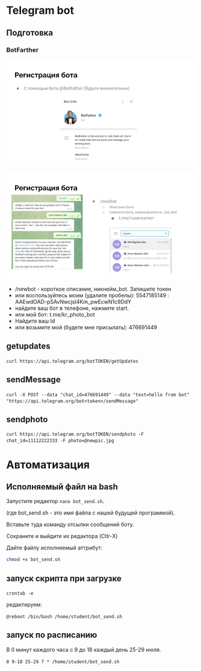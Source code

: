 # Telegram bot

## Подготовка

### BotFarther

![bot farther](../img/bot_1.jpg)

![bot farther](../img/bot_2.jpg)

* /newbot - короткое описание, никнейм_bot. Запишите токен
* или воспользуйтесь моим (удалите пробелы): 5547185149 : AAEwdOAD-pSAvNwcjsl4Km_pwEcwN1c9DdY
* найдите ваш бот в телефоне, нажмите start. 
* или мой бот:  t.me/kr_photo_bot
* Найдите ваш Id
* или возьмите мой (будете мне присылать): 476691449

## getupdates

`curl https://api.telegram.org/botTOKEN/getUpdates`

## sendMessage

`curl -X POST --data "chat_id=476691449" --data "text=hello from bot" "https://api.telegram.org/bot<token>/sendMessage"`

## sendphoto

`curl https://api.telegram.org/botTOKEN/sendphoto -F chat_id=11112222333 -F photo=@newpic.jpg`

# Автоматизация

## Исполняемый файл на bash

Запустите редактор `nano bot_send.sh`.

(где bot_send.sh - это имя файла с нашей будущей программой).

Вставьте туда команду отсылки сообщений боту.

Сохраните и выйдите их редактора (Ctlr-X)

Дайте файлу исполняемый аттрибут:

```bash
chmod +x bot_send.sh
```

## запуск скрипта при загрузке

`crontab -e`

редактируем:

`@reboot /bin/bash /home/student/bot_send.sh`

## запуск по расписанию

В 0 минут каждого часа с 9 до 18 каждый день 25-29 июля.

`0 9-18 25-29 7 * /home/student/bot_send.sh`

